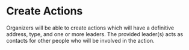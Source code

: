 # Create Actions

Organizers will be able to create actions which will have a definitive address, type, and one or more leaders.  The provided leader(s) acts as contacts for other people who will be involved in the action.
